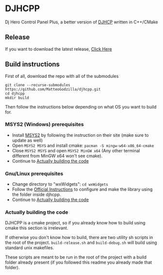 
# DJHCPP
Dj Hero Control Panel Plus, a better version of [DJHCP](https://github.com/MatteoGodzilla/DJHCP) written in C++/CMake

## Release
If you want to download the latest release, [Click Here](https://github.com/MatteoGodzilla/djhcpp/releases/latest)

## Build instructions
First of all, download the repo with all of the submodules
```
git clone --recurse-submodules https://github.com/MatteoGodzilla/djhcpp.git
cd djhcpp
mkdir build
```

Then follow the instructions below depending on what OS you want to build for.

### MSYS2 (Windows) prerequisites 
* Install [MSYS2](https://www.msys2.org/) by following the instruction on their site (make sure to update as well)
* Open `MSYS2 MSYS` and install cmake: `pacman -S mingw-w64-x86_64-cmake`
* Close `MSYS2 MSYS` and open `MSYS2 MinGW x64` (Any other terminal different from MinGW x64 won't see cmake).
* Continue to [Actually building the code](#actually-building-the-code)

### Gnu/Linux prerequisites
* Change directory to "wxWidgets": `cd wxWidgets`
* Follow the [Official Instructions](https://wiki.wxwidgets.org/Compiling_and_getting_started) to configure and make the library using the folder inside djhcpp.
* Continue to [Actually building the code](#actually-building-the-code)

### Actually building the code 
DJHCPP is a cmake project, so if you already know how to build using cmake this section is irrelevant.

If otherwise you don't know how to build, there are two utility sh scripts in the root of the project.
`build-release.sh` and `build-debug.sh` will build using standard unix makefiles. 

These scripts are meant to be run in the root of the project with a build folder already present (if you followed this readme you already made that folder).
